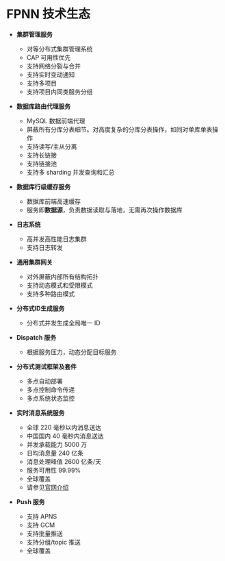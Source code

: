 # FPNN 技术生态

* **集群管理服务**

	+ 对等分布式集群管理系统
	+ CAP 可用性优先
	+ 支持网络分裂与合并
	+ 支持实时变动通知
	+ 支持多项目
	+ 支持项目内同类服务分组

* **数据库路由代理服务**

	+ MySQL 数据前端代理
	+ 屏蔽所有分库分表细节。对高度复杂的分库分表操作，如同对单库单表操作
	+ 支持读写/主从分离
	+ 支持长链接
	+ 支持链接池
	+ 支持多 sharding 并发查询和汇总

* **数据库行级缓存服务**

	+ 数据库前端高速缓存
	+ 服务即**数据源**，负责数据读取与落地，无需再次操作数据库

* **日志系统**

	+ 高并发高性能日志集群
	+ 支持日志转发

* **通用集群网关**

	+ 对外屏蔽内部所有结构拓扑
	+ 支持动态模式和受限模式
	+ 支持多种路由模式

* **分布式ID生成服务**

	+ 分布式并发生成全局唯一 ID

* **Dispatch 服务**

	+ 根据服务压力，动态分配目标服务

* **分布式测试框架及套件**

	+ 多点自动部署
	+ 多点控制命令传递
	+ 多点系统状态监控

* **实时消息系统服务**

	+ 全球 220 毫秒以内消息送达
	+ 中国国内 40 毫秒内消息送达
	+ 并发承载能力 5000 万
	+ 日均消息量 240 亿条
	+ 消息处理峰值 2600 亿条/天
	+ 服务可用性 99.99%
	+ 全球覆盖
	+ 请参见[官网介绍](https://highras.ifunplus.cn)

* **Push 服务**

	+ 支持 APNS
	+ 支持 GCM
	+ 支持批量推送
	+ 支持分组/topic 推送
	+ 全球覆盖

